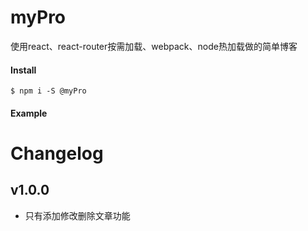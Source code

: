 # myPro
使用react、react-router按需加载、webpack、node热加载做的简单博客

#### Install

```
$ npm i -S @myPro
```

#### Example




# Changelog

## v1.0.0

- 只有添加修改删除文章功能